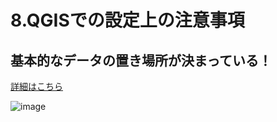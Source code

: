 # 8.QGISでの設定上の注意事項
## 基本的なデータの置き場所が決まっている！
[詳細はこちら](https://docs.lizmap.com/current/ja/publish/quick_start/index.html#preparing-your-file-organization)

![image](https://github.com/user-attachments/assets/28b74382-0fb2-4423-9b3c-89f7431772e4)
